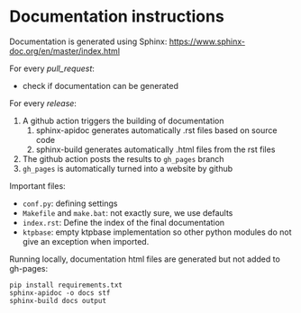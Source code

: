 <!--
SPDX-FileCopyrightText: 2017-2021 Alliander N.V. <korte.termijn.prognoses@alliander.com>

SPDX-License-Identifier: MPL-2.0
-->

# Documentation instructions

Documentation is generated using Sphinx:
https://www.sphinx-doc.org/en/master/index.html

For every *pull_request*:
- check if documentation can be generated

For every *release*:
1. A github action triggers the building of documentation
    1. sphinx-apidoc generates automatically .rst files based on source code
    2. sphinx-build generates automatically .html files from the rst files
2. The github action posts the results to `gh_pages` branch
3. `gh_pages` is automatically turned into a website by github

Important files:
- `conf.py`: defining settings
- `Makefile` and `make.bat`: not exactly sure, we use defaults
- `index.rst`: Define the index of the final documentation
- `ktpbase`: empty ktpbase implementation so other python modules do not give an exception when imported.

Running locally, documentation html files are generated but not added to gh-pages:
```
pip install requirements.txt
sphinx-apidoc -o docs stf
sphinx-build docs output
```
